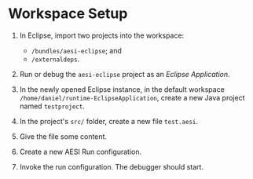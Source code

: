 # Workspace Setup

1.  In Eclipse, import two projects into the workspace:

    - `/bundles/aesi-eclipse`; and
    - `/externaldeps`.

2.  Run or debug the `aesi-eclipse` project as an _Eclipse Application_.

3.  In the newly opened Eclipse instance, in the default workspace `/home/daniel/runtime-EclipseApplication`, create a new Java project named `testproject`.

4.  In the project's `src/` folder, create a new file `test.aesi`.

5.  Give the file some content.

6.  Create a new AESI Run configuration.

7.  Invoke the run configuration. The debugger should start.

